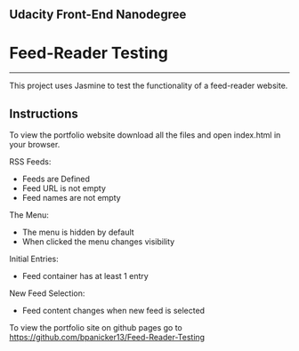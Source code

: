 ## Udacity Front-End Nanodegree
# Feed-Reader Testing
____________________________

This project uses Jasmine to test the functionality of a feed-reader website. 


Instructions
------------
To view the portfolio website download all the files and open index.html in your browser.

RSS Feeds:
* Feeds are Defined
* Feed URL is not empty
* Feed names are not empty

The Menu:
* The menu is hidden by default
* When clicked the menu changes visibility

Initial Entries:
* Feed container has at least 1 entry

New Feed Selection:
* Feed content changes when new feed is selected

To view the portfolio site on github pages go to https://github.com/bpanicker13/Feed-Reader-Testing

